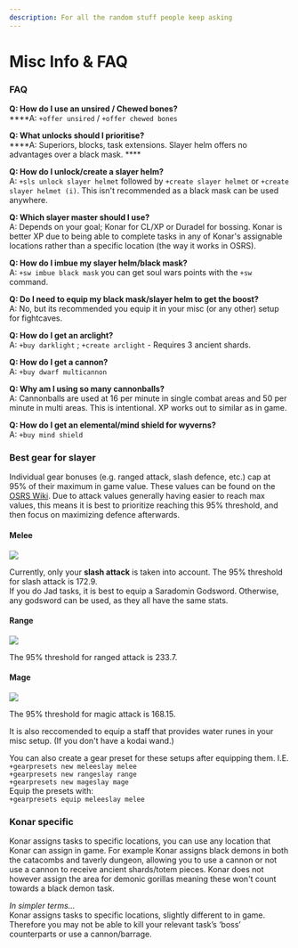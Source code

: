 ```yaml
---
description: For all the random stuff people keep asking
---
```


# Misc Info & FAQ

### FAQ

**Q: How do I use an unsired / Chewed bones?**\
****A: `+offer unsired` / `+offer chewed bones`

**Q: What unlocks should I prioritise?**\
****A: Superiors, blocks, task extensions. Slayer helm offers no advantages over a black mask. ****&#x20;

**Q: How do I unlock/create a slayer helm?**\
A: `+sls unlock slayer helmet` followed by `+create slayer helmet` or `+create slayer helmet (i)`. This isn't recommended as a black mask can be used anywhere.

**Q: Which slayer master should I use?**\
A: Depends on your goal; Konar for CL/XP or Duradel for bossing. Konar is better XP due to being able to complete tasks in any of Konar's assignable locations rather than a specific location (the way it works in OSRS).

**Q: How do I imbue my slayer helm/black mask?**\
A: `+sw imbue black mask` you can get soul wars points with the `+sw` command.

**Q: Do I need to equip my black mask/slayer helm to get the boost?**\
A: No, but its recommended you equip it in your misc (or any other) setup for fightcaves.

**Q: How do I get an arclight?**\
A: `+buy darklight` ; `+create arclight` - Requires 3 ancient shards.

**Q: How do I get a cannon?**\
A: `+buy dwarf multicannon`

**Q: Why am I using so many cannonballs?**\
A: Cannonballs are used at 16 per minute in single combat areas and 50 per minute in multi areas. This is intentional. XP works out to similar as in game.

**Q: How do I get an elemental/mind shield for wyverns?**\
A: `+buy mind shield`

### Best gear for slayer

Individual gear bonuses (e.g. ranged attack, slash defence, etc.) cap at 95% of their maximum in game value. These values can be found on the [OSRS Wiki](https://oldschool.runescape.wiki/w/Armour/Highest\_bonuses). Due to attack values generally having easier to reach max values, this means it is best to prioritize reaching this 95% threshold, and then focus on maximizing defence afterwards.

#### Melee

![](<../../.gitbook/assets/bismeleeslayer (2).png>)

Currently, only your **slash attack** is taken into account. The 95% threshold for slash attack is 172.9.\
If you do Jad tasks, it is best to equip a Saradomin Godsword. Otherwise, any godsword can be used, as they all have the same stats.

#### Range

![](../../.gitbook/assets/bisrangeslayer.png)

The 95% threshold for ranged attack is 233.7.

#### Mage

![](../../.gitbook/assets/bismageslayer.png)

The 95% threshold for magic attack is 168.15.

It is also reccomended to equip a staff that provides water runes in your misc setup. (If you don't have a kodai wand.)

You can also create a gear preset for these setups after equipping them. I.E.\
`+gearpresets new meleeslay melee`\
`+gearpresets new rangeslay range`\
`+gearpresets new mageslay mage`\
Equip the presets with:\
`+gearpresets equip meleeslay melee`

### Konar specific

Konar assigns tasks to specific locations, you can use any location that Konar can assign in game. For example Konar assigns black demons in both the catacombs and taverly dungeon, allowing you to use a cannon or not use a cannon to receive ancient shards/totem pieces. Konar does not however assign the area for demonic gorillas meaning these won't count towards a black demon task.

_In simpler terms..._\
Konar assigns tasks to specific locations, slightly different to in game. Therefore you may not be able to kill your relevant task’s ‘boss’ counterparts or use a cannon/barrage.

